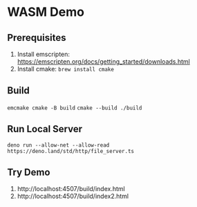 # WASM Demo

## Prerequisites

1. Install emscripten: https://emscripten.org/docs/getting_started/downloads.html
2. Install cmake: `brew install cmake`

## Build

<!-- `emcc -o index.html main.c -O3 -s WASM=1 -s "EXPORTED_RUNTIME_METHODS=['ccall']" --shell-file template/shell_minimal.html` -->

`emcmake cmake -B build`
`cmake --build ./build`

## Run Local Server

`deno run --allow-net --allow-read https://deno.land/std/http/file_server.ts`

<!-- `emrun --no_browser index.html --port 80` -->

## Try Demo

1. http://localhost:4507/build/index.html
2. http://localhost:4507/build/index2.html
